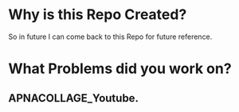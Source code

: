 # Why is this Repo Created?
So in future I can come back to this Repo for future reference.

# What Problems did you work on?

## APNACOLLAGE_Youtube.
